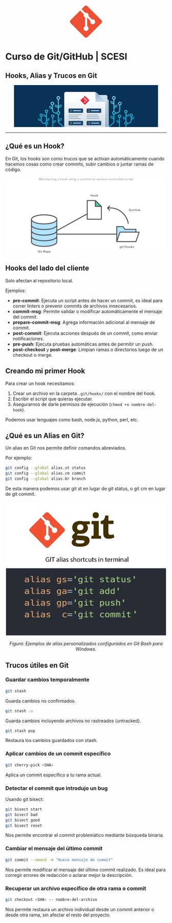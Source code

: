 <p align="center">
  <img src="img/git.png" alt="Logo Git" width="100"/>
</p>

# Curso de Git/GitHub | SCESI

## Hooks, Alias y Trucos en Git

<p align="center">
  <img src="img/trucos.png" alt="Trucos en Git" width="450"/>
</p>

---

## ¿Qué es un Hook?

En Git, los hooks son como trucos que se activan automáticamente cuando hacemos cosas como crear commits, subir cambios o juntar ramas de código.

<p align="center">
  <img src="img/hook.svg" alt="Hooks en Git" width="600"/>
</p>

## Hooks del lado del cliente

Solo afectan al repositorio local.

Ejemplos:

- **pre-commit**: Ejecuta un script antes de hacer un commit, es ideal para correr linters o prevenir commits de archivos innecesarios.
- **commit-msg**: Permite validar o modificar automáticamente el mensaje del commit.
- **prepare-commit-msg**: Agrega información adicional al mensaje de commit.
- **post-commit**: Ejecuta acciones después de un commit, como enviar notificaciones.
- **pre-push**: Ejecuta pruebas automáticas antes de permitir un push.
- **post-checkout** y **post-merge**: Limpian ramas o directorios luego de un checkout o merge.

## Creando mi primer Hook

Para crear un hook necesitamos:

1. Crear un archivo en la carpeta `.git/hooks/` con el nombre del hook.
2. Escribir el script que quieras ejecutar.
3. Asegurarnos de darle permisos de ejecución (`chmod +x nombre-del-hook`).

Podemos usar lenguajes como bash, node.js, python, perl, etc.

## ¿Qué es un Alias en Git?

Un alias en Git nos permite definir comandos abreviados.

Por ejemplo:

```bash
git config --global alias.st status
git config --global alias.cm commit
git config --global alias.br branch
```
De esta manera podemos usar git st en lugar de git status, o git cm en lugar de git commit.

<p align="center">
  <img src="img/alias.png" alt="Alias útiles en Git Bash de Windows" width="500"/>
</p>

<p align="center"><em>Figura: Ejemplos de alias personalizados configurados en Git Bash para Windows.</em></p>

## Trucos útiles en Git

### Guardar cambios temporalmente

```bash
git stash
```

Guarda cambios no confirmados.

```bash
git stash -u
```

Guarda cambios incluyendo archivos no rastreados (untracked).

```bash
git stash pop
```

Restaura los cambios guardados con stash.

### Aplicar cambios de un commit específico

```bash
git cherry-pick <SHA>
```
Aplica un commit específico a tu rama actual.

### Detectar el commit que introdujo un bug

Usando git bisect:

```bash
git bisect start
git bisect bad
git bisect good
git bisect reset
```

Nos permite encontrar el commit problemático mediante búsqueda binaria.

### Cambiar el mensaje del último commit

```bash
git commit --amend -m "Nuevo mensaje de commit"
```

Nos permite modificar el mensaje del último commit realizado.
Es ideal para corregir errores de redacción o aclarar mejor la descripción.

### Recuperar un archivo específico de otra rama o commit

```bash
git checkout <SHA> -- nombre-del-archivo
```

Nos permite restaura un archivo individual desde un commit anterior o desde otra rama, sin afectar el resto del proyecto.
